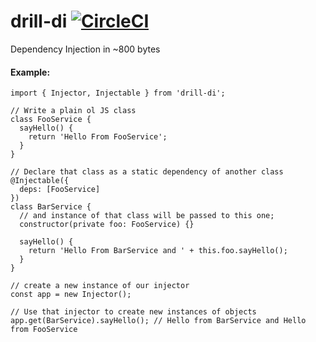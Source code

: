 # drill-di [![CircleCI](https://circleci.com/gh/deebloo/drill-di.svg?style=svg)](https://circleci.com/gh/deebloo/drill-di)

Dependency Injection in ~800 bytes

#### Example:

```TS
import { Injector, Injectable } from 'drill-di';

// Write a plain ol JS class
class FooService {
  sayHello() {
    return 'Hello From FooService';
  }
}

// Declare that class as a static dependency of another class
@Injectable({
  deps: [FooService]
})
class BarService {
  // and instance of that class will be passed to this one;
  constructor(private foo: FooService) {}

  sayHello() {
    return 'Hello From BarService and ' + this.foo.sayHello();
  }
}

// create a new instance of our injector
const app = new Injector();

// Use that injector to create new instances of objects
app.get(BarService).sayHello(); // Hello from BarService and Hello from FooService
```
